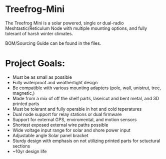 # Treefrog-Mini

The Treefrog Mini is a solar powered, single or dual-radio Meshtastic/Reticulum Node with multiple mounting options, and fully tolerant of harsh winter climates.



BOM/Sourcing Guide can be found in the files.


# Project Goals:
- Must be as small as possible
- Fully waterproof and weathertight design
- Be compatible with various mounting adapters (pole, wall, unistrut, tree, magnetic,)
- Made from a mix of off the shelf parts, lasercut and bent metal, and 3D printed parts
- Must be tolerant and fully operable in hot and cold teperatures
- Dual node support for relay stations or dual firmware
- Support for external GPS, enviromental, and motion sensors
- Shortest exposed external wire paths possible
- Wide voltage input range for solar and shore power input
- Adjustable angle Solar panel bracket
- Sturdy design with emphasis on not utilizing printed parts for sctuctural sections
- ~10yr design life


